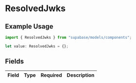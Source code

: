 # ResolvedJwks

## Example Usage

```typescript
import { ResolvedJwks } from "supabase/models/components";

let value: ResolvedJwks = {};
```

## Fields

| Field       | Type        | Required    | Description |
| ----------- | ----------- | ----------- | ----------- |